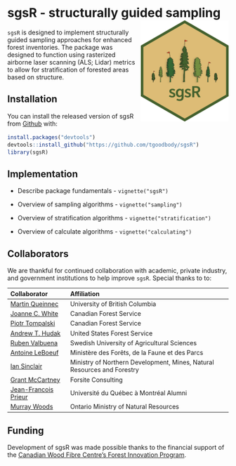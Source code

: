 
<!-- README.md is generated from README.Rmd. Please edit that file -->

# sgsR - structurally guided sampling <img src="man/figures/logo.png" align="right" width="200" />

<!-- badges: start -->
<!-- badges: end -->

`sgsR` is designed to implement structurally guided sampling approaches
for enhanced forest inventories. The package was designed to function
using rasterized airborne laser scanning (ALS; Lidar) metrics to allow
for stratification of forested areas based on structure.

## Installation

You can install the released version of sgsR from
[Github](https://github.com/tgoodbody/sgsR) with:

``` r
install.packages("devtools")
devtools::install_github("https://github.com/tgoodbody/sgsR")
library(sgsR)
```

## Implementation

-   Describe package fundamentals - `vignette("sgsR")`

-   Overview of sampling algorithms - `vignette("sampling")`

-   Overview of stratification algorithms - `vignette("stratification")`

-   Overview of calculate algorithms - `vignette("calculating")`

## Collaborators

We are thankful for continued collaboration with academic, private
industry, and government institutions to help improve `sgsR`. Special
thanks to to:

| Collaborator                                                                                                  | Affiliation                                                             |
|:--------------------------------------------------------------------------------------------------------------|:------------------------------------------------------------------------|
| [Martin Queinnec](https://www.researchgate.net/profile/Martin-Queinnec)                                       | University of British Columbia                                          |
| [Joanne C. White](https://scholar.google.ca/citations?user=bqjk4skAAAAJ&hl=en)                                | Canadian Forest Service                                                 |
| [Piotr Tompalski](https://scholar.google.ca/citations?user=RtYdz0cAAAAJ&hl=en)                                | Canadian Forest Service                                                 |
| [Andrew T. Hudak](https://scholar.google.ca/citations?hl=en&user=bdn7YVoAAAAJ)                                | United States Forest Service                                            |
| [Ruben Valbuena](https://scholar.google.com/citations?user=Nx336TQAAAAJ&hl=en)                                | Swedish University of Agricultural Sciences                             |
| [Antoine LeBoeuf](https://scholar.google.com/citations?user=wGsKOK8AAAAJ&hl=en)                               | Ministère des Forêts, de la Faune et des Parcs                          |
| [Ian Sinclair](http://www.infogo.gov.on.ca/infogo/home.html#empProfile/332620/en)                             | Ministry of Northern Development, Mines, Natural Resources and Forestry |
| [Grant McCartney](https://www.signalhire.com/profiles/grant-mccartney%27s-email/99719223)                     | Forsite Consulting                                                      |
| [Jean-Francois Prieur](https://www.researchgate.net/scientific-contributions/Jean-Francois-Prieur-2142960944) | Université du Québec à Montréal Alumni                                  |
| [Murray Woods](https://www.researchgate.net/profile/Murray-Woods)                                             | Ontario Ministry of Natural Resources                                   |

## Funding

Development of sgsR was made possible thanks to the financial support of
the [Canadian Wood Fibre Centre’s Forest Innovation
Program](https://www.nrcan.gc.ca/science-and-data/funding-partnerships/funding-opportunities/forest-sector-funding-programs/forest-innovation-program/13137).
